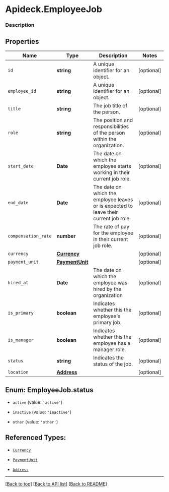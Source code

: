 # Apideck.EmployeeJob

### Description

## Properties
Name | Type | Description | Notes
------------ | ------------- | ------------- | -------------
`id` | **string** | A unique identifier for an object. | [optional] 
`employee_id` | **string** | A unique identifier for an object. | [optional] 
`title` | **string** | The job title of the person. | [optional] 
`role` | **string** | The position and responsibilities of the person within the organization. | [optional] 
`start_date` | **Date** | The date on which the employee starts working in their current job role. | [optional] 
`end_date` | **Date** | The date on which the employee leaves or is expected to leave their current job role. | [optional] 
`compensation_rate` | **number** | The rate of pay for the employee in their current job role. | [optional] 
`currency` | [**Currency**](Currency.md) |  | [optional] 
`payment_unit` | [**PaymentUnit**](PaymentUnit.md) |  | [optional] 
`hired_at` | **Date** | The date on which the employee was hired by the organization | [optional] 
`is_primary` | **boolean** | Indicates whether this the employee\'s primary job. | [optional] 
`is_manager` | **boolean** | Indicates whether this the employee has a manager role. | [optional] 
`status` | **string** | Indicates the status of the job. | [optional] 
`location` | [**Address**](Address.md) |  | [optional] 





<a name="EmployeeJobStatus"></a>
## Enum: EmployeeJob.status


* `active` (value: `'active'`)

* `inactive` (value: `'inactive'`)

* `other` (value: `'other'`)




## Referenced Types:







* [`Currency`](Currency.md)
* [`PaymentUnit`](PaymentUnit.md)




* [`Address`](Address.md)

---

[[Back to top]](#) [[Back to API list]](../../../../README.md#documentation-for-api-endpoints) [[Back to README]](../../../../README.md)


